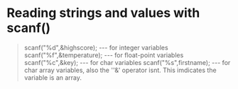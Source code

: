 # Reading strings and values with scanf()
> scanf("%d",&highscore);   ---   for integer variables
> scanf("%f",&temperature);   ---   for float-point variables
> scanf("%c",&key);   ---   for char variables
> scanf("%s",firstname);   --- for char array variables, also the  ''&' operator isnt. This imdicates the variable is an array.
